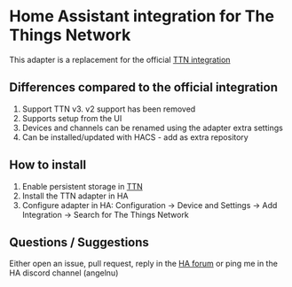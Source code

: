 # Home Assistant integration for The Things Network

This adapter is a replacement for the official [TTN integration](https://www.home-assistant.io/integrations/thethingsnetwork)

## Differences compared to the official integration

1. Support TTN v3. v2 support has been removed
2. Supports setup from the UI
3. Devices and channels can be renamed using the adapter extra settings
4. Can be installed/updated with HACS - add as extra repository

## How to install

1. Enable persistent storage in [TTN](https://www.thethingsindustries.com/docs/integrations/storage/)
2. Install the TTN adapter in HA
3. Configure adapter in HA: Configuration → Device and Settings → Add Integration → Search for The Things Network

## Questions / Suggestions

Either open an issue, pull request, reply in the [HA forum](https://community.home-assistant.io/t/the-things-network-ttn-new-adapter-for-v3/368951) or ping me in the HA discord channel (angelnu)
